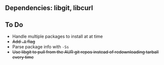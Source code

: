 ## Dependencies: libgit, libcurl

## To Do
- Handle multiple packages to install at at time
- ~~Add `-R` flag~~
- Parse package info with `-Ss`
- ~~Use libgit to pull from the AUR git repos instead of redownloading tarball every time~~